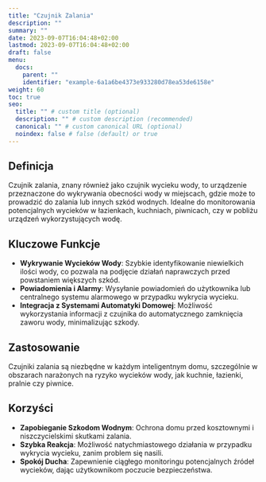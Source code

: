 ```yaml
---
title: "Czujnik Zalania"
description: ""
summary: ""
date: 2023-09-07T16:04:48+02:00
lastmod: 2023-09-07T16:04:48+02:00
draft: false
menu:
  docs:
    parent: ""
    identifier: "example-6a1a6be4373e933280d78ea53de6158e"
weight: 60
toc: true
seo:
  title: "" # custom title (optional)
  description: "" # custom description (recommended)
  canonical: "" # custom canonical URL (optional)
  noindex: false # false (default) or true
---
```


## Definicja

Czujnik zalania, znany również jako czujnik wycieku wody, to urządzenie przeznaczone do wykrywania obecności wody w miejscach, gdzie może to prowadzić do zalania lub innych szkód wodnych. Idealne do monitorowania potencjalnych wycieków w łazienkach, kuchniach, piwnicach, czy w pobliżu urządzeń wykorzystujących wodę.

## Kluczowe Funkcje

- **Wykrywanie Wycieków Wody**: Szybkie identyfikowanie niewielkich ilości wody, co pozwala na podjęcie działań naprawczych przed powstaniem większych szkód.
- **Powiadomienia i Alarmy**: Wysyłanie powiadomień do użytkownika lub centralnego systemu alarmowego w przypadku wykrycia wycieku.
- **Integracja z Systemami Automatyki Domowej**: Możliwość wykorzystania informacji z czujnika do automatycznego zamknięcia zaworu wody, minimalizując szkody.

## Zastosowanie

Czujniki zalania są niezbędne w każdym inteligentnym domu, szczególnie w obszarach narażonych na ryzyko wycieków wody, jak kuchnie, łazienki, pralnie czy piwnice.

## Korzyści

- **Zapobieganie Szkodom Wodnym**: Ochrona domu przed kosztownymi i niszczycielskimi skutkami zalania.
- **Szybka Reakcja**: Możliwość natychmiastowego działania w przypadku wykrycia wycieku, zanim problem się nasili.
- **Spokój Ducha**: Zapewnienie ciągłego monitoringu potencjalnych źródeł wycieków, dając użytkownikom poczucie bezpieczeństwa.
